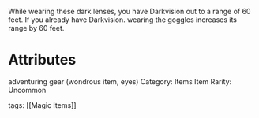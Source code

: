 While wearing these dark lenses, you have Darkvision out to a range of 60 feet. If you already have Darkvision. wearing the goggles increases its range by 60 feet.

# Attributes
adventuring gear (wondrous item, eyes)
Category: Items
Item Rarity: Uncommon

tags: [[Magic Items]]